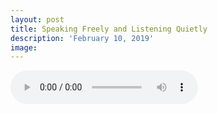 ```yaml
---
layout: post
title: Speaking Freely and Listening Quietly
description: 'February 10, 2019'
image:
---
```


<audio controls>
  <source src="http://docs.google.com/uc?export=open&id=11xFuevf-ulYkCMM7ZttP8ZnMhnRZzWuj" type="audio/mp3">
Your browser does not support the audio element.
</audio>

